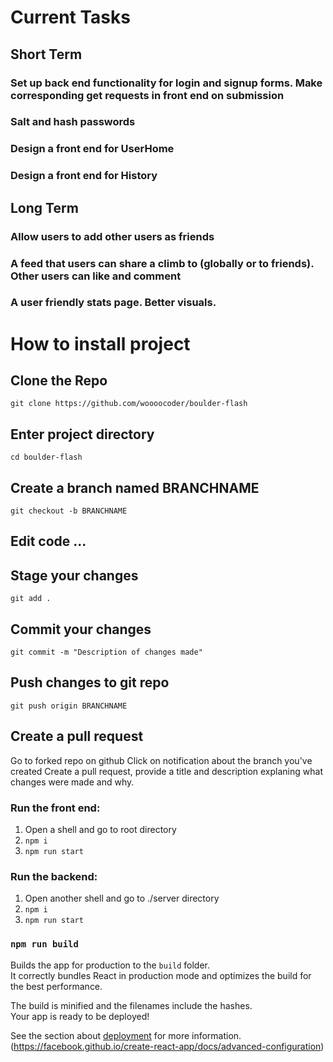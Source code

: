 # Current Tasks
## Short Term
### Set up back end functionality for login and signup forms. Make corresponding get requests in front end on submission 
### Salt and hash passwords

### Design a front end for UserHome
### Design a front end for History

## Long Term
### Allow users to add other users as friends
### A feed that users can share a climb to (globally or to friends). Other users can like and comment
### A user friendly stats page. Better visuals. 

# How to install project 
## Clone the Repo
`git clone https://github.com/woooocoder/boulder-flash`
## Enter project directory
`cd boulder-flash`
## Create a branch named BRANCHNAME
`git checkout -b BRANCHNAME`
## Edit code ... 
## Stage your changes
`git add .`
## Commit your changes
`git commit -m "Description of changes made"`
## Push changes to git repo
`git push origin BRANCHNAME`
## Create a pull request
Go to forked repo on github
Click on notification about the branch you've created
Create a pull request, provide a title and description explaning what changes were made and why.


### Run the front end:
1. Open a shell and go to root directory
2. `npm i`
3. `npm run start`
### Run the backend:
1. Open another shell and go to ./server directory
2. `npm i`
3. `npm run start` 



### `npm run build`

Builds the app for production to the `build` folder.\
It correctly bundles React in production mode and optimizes the build for the best performance.

The build is minified and the filenames include the hashes.\
Your app is ready to be deployed!

See the section about [deployment](https://facebook.github.io/create-react-app/docs/deployment) for more information.
(https://facebook.github.io/create-react-app/docs/advanced-configuration)
